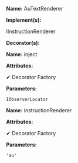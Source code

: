 **Name:** AuTextRenderer

**Implement(s):**

IInstructionRenderer

**Decorator(s):**

**Name:** inject

**Attributes:**

✔ Decorator Factory

**Parameters:**

```
IObserverLocator
```

**Name:** instructionRenderer

**Attributes:**

✔ Decorator Factory

**Parameters:**

```
'au'
```

